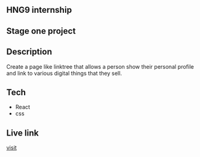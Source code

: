 ## HNG9 internship

## Stage one project

## Description
Create a page like linktree that allows a person show their personal profile and link to various digital things that they sell.

## Tech
- React
- css

## Live link
[visit](https://abelotegbola-hng9profileproject.netlify.app/)
